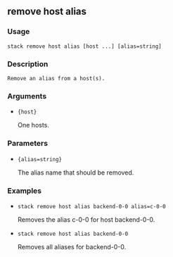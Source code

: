 ## remove host alias

### Usage

`stack remove host alias [host ...] [alias=string]`

### Description


	Remove an alias from a host(s).

	

### Arguments

* `{host}`

   One hosts.


### Parameters
* `{alias=string}`

   The alias name that should be removed.

### Examples

* `stack remove host alias backend-0-0 alias=c-0-0`

   Removes the alias c-0-0 for host backend-0-0.

* `stack remove host alias backend-0-0`

   Removes all aliases for backend-0-0.



